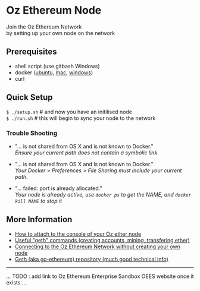 # Oz Ethereum Node

Join the Oz Ethereum Network    
by setting up your own node on the network

## Prerequisites

* shell script (use gitbash Windows)
* docker ([ubuntu](https://www.digitalocean.com/community/tutorials/how-to-install-and-use-docker-on-ubuntu-16-04), [mac](https://docs.docker.com/docker-for-mac/install/), [windows](https://docs.docker.com/toolbox/toolbox_install_windows/))
* curl

## Quick Setup

`$ ./setup.sh`  # and now you have an initilised node    
`$ ./run.sh`  # this will begin to sync your node to the network


### Trouble Shooting 

* "... is not shared from OS X and is not known to Docker."   
  *Ensure your current path does not contain a symbolic link*

* "... is not shared from OS X and is not known to Docker."   
  *Your Docker > Preferences > File Sharing must include your current path*.  

* "... failed: port is already allocated."    
  *Your node is already active, use `docker ps` to get the NAME, and `docker kill NAME` to stop it*

## More Information

* [How to attach to the console of your Oz ether node](doc/attach.md)
* [Useful "geth" commands (creating accounts, mining, transfering ether)](doc/geth-commands.md)
* [Connecting to the Oz Ethereum Network without creating your own node](doc/oz-eth-metamask.md)
* [Geth (aka go-ethereum) repository (much good technical info)](https://github.com/ethereum/go-ethereum)


---

... TODO : add link to Oz Ethereum Enterprise Sandbox OEES website once it exists ...

